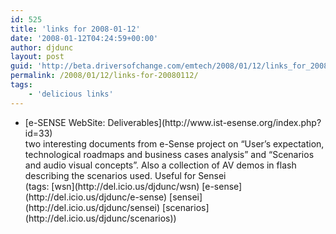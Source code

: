 ```yaml
---
id: 525
title: 'links for 2008-01-12'
date: '2008-01-12T04:24:59+00:00'
author: djdunc
layout: post
guid: 'http://beta.driversofchange.com/emtech/2008/01/12/links_for_20080112/'
permalink: /2008/01/12/links-for-20080112/
tags:
    - 'delicious links'
---
```


- <div class="delicious-link">[e-SENSE WebSite: Deliverables](http://www.ist-esense.org/index.php?id=33)</div><div class="delicious-extended">two interesting documents from e-Sense project on “User’s expectation, technological roadmaps and business cases analysis” and “Scenarios and audio visual concepts”. Also a collection of AV demos in flash describing the scenarios used. Useful for Sensei</div><div class="delicious-tags">(tags: [wsn](http://del.icio.us/djdunc/wsn) [e-sense](http://del.icio.us/djdunc/e-sense) [sensei](http://del.icio.us/djdunc/sensei) [scenarios](http://del.icio.us/djdunc/scenarios))</div>
